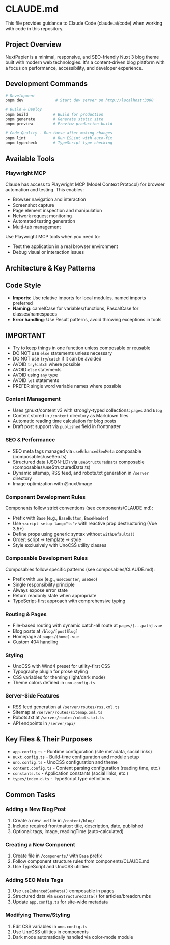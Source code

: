 # CLAUDE.md

This file provides guidance to Claude Code (claude.ai/code) when working with code in this repository.

## Project Overview

NuxtPapier is a minimal, responsive, and SEO-friendly Nuxt 3 blog theme built with modern web technologies. It's a content-driven blog platform with a focus on performance, accessibility, and developer experience.

## Development Commands

```bash
# Development
pnpm dev              # Start dev server on http://localhost:3000

# Build & Deploy
pnpm build           # Build for production
pnpm generate        # Generate static site
pnpm preview         # Preview production build

# Code Quality - Run these after making changes
pnpm lint            # Run ESLint with auto-fix
pnpm typecheck       # TypeScript type checking
```

## Available Tools

### Playwright MCP
Claude has access to Playwright MCP (Model Context Protocol) for browser automation and testing. This enables:
- Browser navigation and interaction
- Screenshot capture
- Page element inspection and manipulation
- Network request monitoring
- Automated testing generation
- Multi-tab management

Use Playwright MCP tools when you need to:
- Test the application in a real browser environment
- Debug visual or interaction issues

## Architecture & Key Patterns

## Code Style

- **Imports**: Use relative imports for local modules, named imports preferred
- **Naming**: camelCase for variables/functions, PascalCase for classes/namespaces
- **Error handling**: Use Result patterns, avoid throwing exceptions in tools

## IMPORTANT

- Try to keep things in one function unless composable or reusable
- DO NOT use `else` statements unless necessary
- DO NOT use `try`/`catch` if it can be avoided
- AVOID `try`/`catch` where possible
- AVOID `else` statements
- AVOID using `any` type
- AVOID `let` statements
- PREFER single word variable names where possible

### Content Management
- Uses @nuxt/content v3 with strongly-typed collections: `pages` and `blog`
- Content stored in `/content` directory as Markdown files
- Automatic reading time calculation for blog posts
- Draft post support via `published` field in frontmatter

### SEO & Performance
- SEO meta tags managed via `useEnhancedSeoMeta` composable (composables/useSeo.ts)
- Structured data (JSON-LD) via `useStructuredData` composable (composables/useStructuredData.ts)
- Dynamic sitemap, RSS feed, and robots.txt generation in `/server` directory
- Image optimization with @nuxt/image

### Component Development Rules
Components follow strict conventions (see components/CLAUDE.md):
- Prefix with `Base` (e.g., `BaseButton`, `BaseHeader`)
- Use `<script setup lang="ts">` with reactive prop destructuring (Vue 3.5+)
- Define props using generic syntax without `withDefaults()`
- Order: script → template → style
- Style exclusively with UnoCSS utility classes

### Composable Development Rules
Composables follow specific patterns (see composables/CLAUDE.md):
- Prefix with `use` (e.g., `useCounter`, `useSeo`)
- Single responsibility principle
- Always expose error state
- Return readonly state when appropriate
- TypeScript-first approach with comprehensive typing

### Routing & Pages
- File-based routing with dynamic catch-all route at `pages/[...path].vue`
- Blog posts at `/blog/[postSlug]`
- Homepage at `pages/(home).vue`
- Custom 404 handling

### Styling
- UnoCSS with Wind4 preset for utility-first CSS
- Typography plugin for prose styling
- CSS variables for theming (light/dark mode)
- Theme colors defined in `uno.config.ts`

### Server-Side Features
- RSS feed generation at `/server/routes/rss.xml.ts`
- Sitemap at `/server/routes/sitemap.xml.ts`
- Robots.txt at `/server/routes/robots.txt.ts`
- API endpoints in `/server/api/`

## Key Files & Their Purposes

- `app.config.ts` - Runtime configuration (site metadata, social links)
- `nuxt.config.ts` - Build-time configuration and module setup
- `uno.config.ts` - UnoCSS configuration and theme
- `content.config.ts` - Content parsing configuration (reading time, etc.)
- `constants.ts` - Application constants (social links, etc.)
- `types/index.d.ts` - TypeScript type definitions

## Common Tasks

### Adding a New Blog Post
1. Create a new `.md` file in `/content/blog/`
2. Include required frontmatter: title, description, date, published
3. Optional: tags, image, readingTime (auto-calculated)

### Creating a New Component
1. Create file in `/components/` with `Base` prefix
2. Follow component structure rules from components/CLAUDE.md
3. Use TypeScript and UnoCSS utilities

### Adding SEO Meta Tags
1. Use `useEnhancedSeoMeta()` composable in pages
2. Structured data via `useStructuredData()` for articles/breadcrumbs
3. Update `app.config.ts` for site-wide metadata

### Modifying Theme/Styling
1. Edit CSS variables in `uno.config.ts`
2. Use UnoCSS utilities in components
3. Dark mode automatically handled via color-mode module